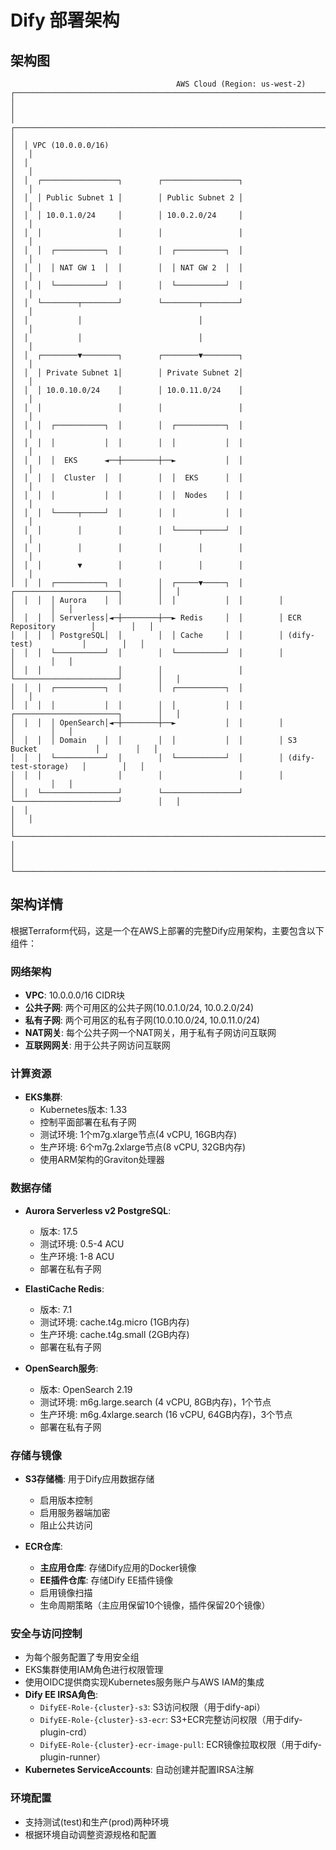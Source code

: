 # Dify 部署架构

## 架构图

```
                                     AWS Cloud (Region: us-west-2)
┌────────────────────────────────────────────────────────────────────────────────────────────────┐
│                                                                                                │
│  ┌─────────────────────────────────────────────────────────────────────────────────────────┐   │
│  │ VPC (10.0.0.0/16)                                                                       │   │
│  │                                                                                         │   │
│  │  ┌─────────────────┐        ┌─────────────────┐                                         │   │
│  │  │ Public Subnet 1 │        │ Public Subnet 2 │                                         │   │
│  │  │ 10.0.1.0/24     │        │ 10.0.2.0/24     │                                         │   │
│  │  │                 │        │                 │                                         │   │
│  │  │  ┌───────────┐  │        │  ┌───────────┐  │                                         │   │
│  │  │  │ NAT GW 1  │  │        │  │ NAT GW 2  │  │                                         │   │
│  │  │  └───────────┘  │        │  └───────────┘  │                                         │   │
│  │  └────────┬────────┘        └────────┬────────┘                                         │   │
│  │           │                          │                                                  │   │
│  │           │                          │                                                  │   │
│  │  ┌────────▼────────┐        ┌────────▼────────┐                                         │   │
│  │  │ Private Subnet 1│        │ Private Subnet 2│                                         │   │
│  │  │ 10.0.10.0/24    │        │ 10.0.11.0/24    │                                         │   │
│  │  │                 │        │                 │                                         │   │
│  │  │  ┌───────────┐  │        │  ┌───────────┐  │                                         │   │
│  │  │  │           │  │        │  │           │  │                                         │   │
│  │  │  │  EKS      ◄──┼────────┼──►           │  │                                         │   │
│  │  │  │  Cluster  │  │        │  │  EKS      │  │                                         │   │
│  │  │  │           │  │        │  │  Nodes    │  │                                         │   │
│  │  │  └─────┬─────┘  │        │  │           │  │                                         │   │
│  │  │        │        │        │  └─────┬─────┘  │                                         │   │
│  │  │        │        │        │        │        │                                         │   │
│  │  │        ▼        │        │        │        │                                         │   │
│  │  │  ┌───────────┐  │        │  ┌─────▼─────┐  │        ┌───────────────────────┐        │   │
│  │  │  │ Aurora    │  │        │  │           │  │        │                       │        │   │
│  │  │  │ Serverless│◄─┼────────┼──► Redis     │  │        │ ECR Repository        │        │   │
│  │  │  │ PostgreSQL│  │        │  │ Cache     │  │        │ (dify-test)           │        │   │
│  │  │  └───────────┘  │        │  └───────────┘  │        │                       │        │   │
│  │  │                 │        │                 │        └───────────────────────┘        │   │
│  │  │  ┌───────────┐  │        │  ┌───────────┐  │                                         │   │
│  │  │  │           │  │        │  │           │  │        ┌───────────────────────┐        │   │
│  │  │  │ OpenSearch│◄─┼────────┼──►           │  │        │                       │        │   │
│  │  │  │ Domain    │  │        │  │           │  │        │ S3 Bucket             │        │   │
│  │  │  └───────────┘  │        │  └───────────┘  │        │ (dify-test-storage)   │        │   │
│  │  │                 │        │                 │        │                       │        │   │
│  │  └─────────────────┘        └─────────────────┘        └───────────────────────┘        │   │
│  │                                                                                         │   │
│  └─────────────────────────────────────────────────────────────────────────────────────────┘   │
│                                                                                                │
└────────────────────────────────────────────────────────────────────────────────────────────────┘
```

## 架构详情

根据Terraform代码，这是一个在AWS上部署的完整Dify应用架构，主要包含以下组件：

### 网络架构
- **VPC**: 10.0.0.0/16 CIDR块
- **公共子网**: 两个可用区的公共子网(10.0.1.0/24, 10.0.2.0/24)
- **私有子网**: 两个可用区的私有子网(10.0.10.0/24, 10.0.11.0/24)
- **NAT网关**: 每个公共子网一个NAT网关，用于私有子网访问互联网
- **互联网网关**: 用于公共子网访问互联网

### 计算资源
- **EKS集群**: 
  - Kubernetes版本: 1.33
  - 控制平面部署在私有子网
  - 测试环境: 1个m7g.xlarge节点(4 vCPU, 16GB内存)
  - 生产环境: 6个m7g.2xlarge节点(8 vCPU, 32GB内存)
  - 使用ARM架构的Graviton处理器

### 数据存储
- **Aurora Serverless v2 PostgreSQL**:
  - 版本: 17.5
  - 测试环境: 0.5-4 ACU
  - 生产环境: 1-8 ACU
  - 部署在私有子网

- **ElastiCache Redis**:
  - 版本: 7.1
  - 测试环境: cache.t4g.micro (1GB内存)
  - 生产环境: cache.t4g.small (2GB内存)
  - 部署在私有子网

- **OpenSearch服务**:
  - 版本: OpenSearch 2.19
  - 测试环境: m6g.large.search (4 vCPU, 8GB内存)，1个节点
  - 生产环境: m6g.4xlarge.search (16 vCPU, 64GB内存)，3个节点
  - 部署在私有子网

### 存储与镜像
- **S3存储桶**: 用于Dify应用数据存储
  - 启用版本控制
  - 启用服务器端加密
  - 阻止公共访问

- **ECR仓库**: 
  - **主应用仓库**: 存储Dify应用的Docker镜像
  - **EE插件仓库**: 存储Dify EE插件镜像
  - 启用镜像扫描
  - 生命周期策略（主应用保留10个镜像，插件保留20个镜像）

### 安全与访问控制
- 为每个服务配置了专用安全组
- EKS集群使用IAM角色进行权限管理
- 使用OIDC提供商实现Kubernetes服务账户与AWS IAM的集成
- **Dify EE IRSA角色**:
  - `DifyEE-Role-{cluster}-s3`: S3访问权限（用于dify-api）
  - `DifyEE-Role-{cluster}-s3-ecr`: S3+ECR完整访问权限（用于dify-plugin-crd）
  - `DifyEE-Role-{cluster}-ecr-image-pull`: ECR镜像拉取权限（用于dify-plugin-runner）
- **Kubernetes ServiceAccounts**: 自动创建并配置IRSA注解

### 环境配置
- 支持测试(test)和生产(prod)两种环境
- 根据环境自动调整资源规格和配置